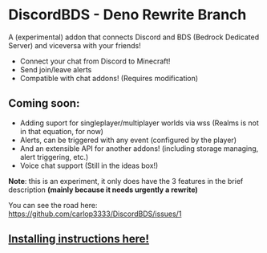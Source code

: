 # DiscordBDS - Deno Rewrite Branch
A (experimental) addon that connects Discord and BDS (Bedrock Dedicated Server) and viceversa with your friends!

- Connect your chat from Discord to Minecraft!
- Send join/leave alerts
- Compatible with chat addons! (Requires modification)

## Coming soon:

- Adding suport for singleplayer/multiplayer worlds via wss (Realms is not in that equation, for now)
- Alerts, can be triggered with any event (configured by the player)
- And an extensible API for another addons! (including storage managing, alert triggering, etc.)
- Voice chat support (Still in the ideas box!)

**Note**: this is an experiment, it only does have the 3 features in the brief description **(mainly because it needs urgently a rewrite)**

You can see the road here: https://github.com/carlop3333/DiscordBDS/issues/1

## [Installing instructions here!](https://github.com/carlop3333/DiscordBDS/wiki/Installing)
